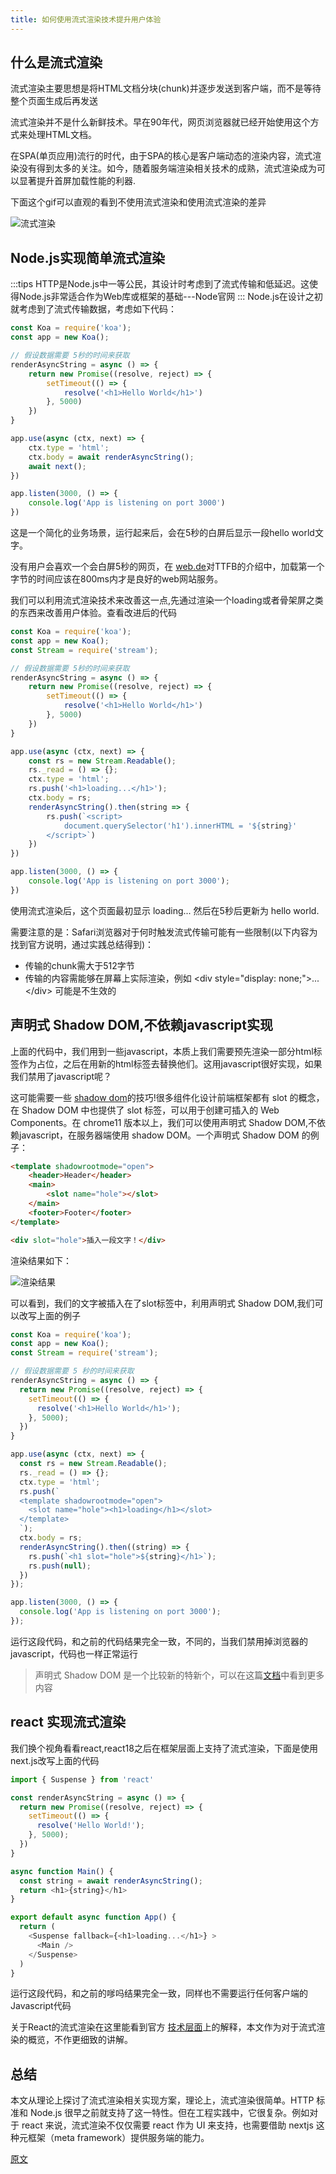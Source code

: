 ```yaml
---
title: 如何使用流式渲染技术提升用户体验
---
```

## 什么是流式渲染
流式渲染主要思想是将HTML文档分块(chunk)并逐步发送到客户端，而不是等待整个页面生成后再发送

流式渲染并不是什么新鲜技术。早在90年代，网页浏览器就已经开始使用这个方式来处理HTML文档。

在SPA(单页应用)流行的时代，由于SPA的核心是客户端动态的渲染内容，流式渲染没有得到太多的关注。如今，随着服务端渲染相关技术的成熟，流式渲染成为可以显著提升首屏加载性能的利器.

下面这个gif可以直观的看到不使用流式渲染和使用流式渲染的差异

![流式渲染](./images/af90ef3e127d496db6d6b25c38b9f38b~tplv-k3u1fbpfcp-jj-mark_3024_0_0_0_q75.gif)

## Node.js实现简单流式渲染
:::tips
HTTP是Node.js中一等公民，其设计时考虑到了流式传输和低延迟。这使得Node.js非常适合作为Web库或框架的基础---Node官网
:::
Node.js在设计之初就考虑到了流式传输数据，考虑如下代码：
```js
const Koa = require('koa');
const app = new Koa();

// 假设数据需要 5秒的时间来获取
renderAsyncString = async () => {
    return new Promise((resolve, reject) => {
        setTimeout(() => {
            resolve('<h1>Hello World</h1>')
        }, 5000)
    })
}

app.use(async (ctx, next) => {
    ctx.type = 'html';
    ctx.body = await renderAsyncString();
    await next();
})

app.listen(3000, () => {
    console.log('App is listening on port 3000')
})
```
这是一个简化的业务场景，运行起来后，会在5秒的白屏后显示一段hello world文字。

没有用户会喜欢一个会白屏5秒的网页，在 [web.de](https://web.dev/articles/ttfb?hl=zh-cn#how-to-improve-ttfb)对TTFB的介绍中，加载第一个字节的时间应该在800ms内才是良好的web网站服务。

我们可以利用流式渲染技术来改善这一点,先通过渲染一个loading或者骨架屏之类的东西来改善用户体验。查看改进后的代码

```js
const Koa = require('koa');
const app = new Koa();
const Stream = require('stream');

// 假设数据需要 5秒的时间来获取
renderAsyncString = async () => {
    return new Promise((resolve, reject) => {
        setTimeout(() => {
            resolve('<h1>Hello World</h1>')
        }, 5000)
    })
}

app.use(async (ctx, next) => {
    const rs = new Stream.Readable();
    rs._read = () => {};
    ctx.type = 'html';
    rs.push('<h1>loading...</h1>');
    ctx.body = rs;
    renderAsyncString().then(string => {
        rs.push(`<script>
            document.querySelector('h1').innerHTML = '${string}'
        </script>`)
    })
})

app.listen(3000, () => {
    console.log('App is listening on port 3000');
})
```
使用流式渲染后，这个页面最初显示 loading... 然后在5秒后更新为 hello world.

需要注意的是：Safari浏览器对于何时触发流式传输可能有一些限制(以下内容为找到官方说明，通过实践总结得到)：

- 传输的chunk需大于512字节
- 传输的内容需能够在屏幕上实际渲染，例如 &lt;div style="display: none;"&gt;...&lt;/div&gt; 可能是不生效的

## 声明式 Shadow DOM,不依赖javascript实现
上面的代码中，我们用到一些javascript，本质上我们需要预先渲染一部分html标签作为占位，之后在用新的html标签去替换他们。这用javascript很好实现，如果我们禁用了javascript呢？

这可能需要一些 [shadow dom](https://developer.mozilla.org/en-US/docs/Web/API/Web_components/Using_shadow_DOM)的技巧!很多组件化设计前端框架都有 slot 的概念，在 Shadow DOM 中也提供了 slot 标签，可以用于创建可插入的 Web Components。在 chrome11 版本以上，我们可以使用声明式 Shadow DOM,不依赖javascript，在服务器端使用 shadow DOM。一个声明式 Shadow DOM 的例子：

```html
<template shadowrootmode="open">
    <header>Header</header>
    <main>
        <slot name="hole"></slot>
    </main>
    <footer>Footer</footer>
</template>

<div slot="hole">插入一段文字！</div>
```
渲染结果如下：

![渲染结果](./images/091534f589ac42a6af55cc90ddc6ba22~tplv-k3u1fbpfcp-jj-mark_3024_0_0_0_q75.png)

可以看到，我们的文字被插入在了slot标签中，利用声明式 Shadow DOM,我们可以改写上面的例子

```js
const Koa = require('koa');
const app = new Koa();
const Stream = require('stream');

// 假设数据需要 5 秒的时间来获取
renderAsyncString = async () => {
  return new Promise((resolve, reject) => {
    setTimeout(() => {
      resolve('<h1>Hello World</h1>');
    }, 5000);
  })
}

app.use(async (ctx, next) => {
  const rs = new Stream.Readable();
  rs._read = () => {};
  ctx.type = 'html';
  rs.push(`
  <template shadowrootmode="open">
    <slot name="hole"><h1>loading</h1></slot>
  </template>
  `);
  ctx.body = rs;
  renderAsyncString().then((string) => {
    rs.push(`<h1 slot="hole">${string}</h1>`);
    rs.push(null);
  })
});

app.listen(3000, () => {
  console.log('App is listening on port 3000');
});
```
运行这段代码，和之前的代码结果完全一致，不同的，当我们禁用掉浏览器的javascript，代码也一样正常运行

> 声明式 Shadow DOM 是一个比较新的特新个，可以在这篇[文档](https://developer.chrome.com/docs/css-ui/declarative-shadow-dom)中看到更多内容

## react 实现流式渲染
我们换个视角看看react,react18之后在框架层面上支持了流式渲染，下面是使用next.js改写上面的代码
```js
import { Suspense } from 'react'

const renderAsyncString = async () => {
  return new Promise((resolve, reject) => {
    setTimeout(() => {
      resolve('Hello World!');
    }, 5000);
  })
}

async function Main() {
  const string = await renderAsyncString();
  return <h1>{string}</h1>
}

export default async function App() {
  return (
    <Suspense fallback={<h1>loading...</h1>} >
      <Main />
    </Suspense>
  )
}
```
运行这段代码，和之前的嗲吗结果完全一致，同样也不需要运行任何客户端的Javascript代码

关于React的流式渲染在这里能看到官方 [技术层面](https://github.com/reactwg/react-18/discussions/37)上的解释，本文作为对于流式渲染的概览，不作更细致的讲解。

## 总结
本文从理论上探讨了流式渲染相关实现方案，理论上，流式渲染很简单。HTTP 标准和 Node.js 很早之前就支持了这一特性。但在工程实践中，它很复杂。例如对于 react 来说，流式渲染不仅仅需要 react 作为 UI 来支持，也需要借助 nextjs 这种元框架（meta framework）提供服务端的能力。

[原文](https://juejin.cn/post/7347009547741495350)